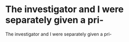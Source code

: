 # The investigator and I were separately given a pri-

The investigator and I were separately given a pri-